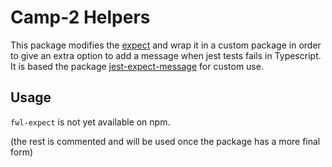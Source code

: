 # Camp-2 Helpers

This package modifies the [expect](https://jestjs.io/docs/en/expect) and wrap it in a custom package in order to give an extra option to add a message when jest tests fails in Typescript.
It is based the package [jest-expect-message](https://www.npmjs.com/package/jest-expect-message) for custom use.

## Usage

`fwl-expect` is not yet available on npm.

(the rest is commented and will be used once the package has a more final form)

<!-- To install it, add this in your `package.json` file:

### Installation

```json
"dependencies": {
  "fwl-readline": "fewlines-education/fwl-readline#master"
}
```

### Import

```js
// example.js
import * as readline from "fwl-readline";
```

### Create a reader

We decided to simplify the initial API of the readline package. For this reason, we only export the `createInterface` function.

This function takes an `object` parameter with two keys:

- `input`: generally the `process.stdin`
- `output`: generally the `process.stdout`

```js
export const rl = readline.createInterface({
  input: process.stdin,
  output: process.stdout,
});
```

### Type

In the example above, the created `rl` will have the `Reader` type:

```ts
interface Reader {
  question: (query: string, callback: (answer: string) => void) => void;
  close: () => void;
}
```

### Use the created reader

```js
rl.question("Enter something\n> ", (input) => {
  console.log(`User input: "${input}"`);
  rl.close();
});
```

This example will output:

```bash
Enter something
> something
User input: "something"
```

### Mock with jest

```js
jest.mock("fwl-readline", () => {
  return {
    createInterface: () => {
      return {
        question: () => {},
        close: () => {},
      };
    },
  };
});

import functionThatUseFwlRealine from "wherever-you-want";

// [...]
```

This way, the reader won't interfer when you start tests with `jest`. -->
